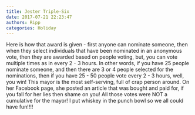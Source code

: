 ```yaml
---
title: Jester Triple-Six
date: 2017-07-21 22:23:47
authors: Ripp
categories: Holiday
---
```


 Here is how that award is given - first anyone can nominate someone, then when they select individuals that have been nominated in an anonymous vote, then they are awarded based on people voting, but, you can vote multiple times as in every 2 - 3 hours. In other words, if you have 25 people nominate someone, and then there are 3 or 4 people selected for the nominations, then if you have 25 - 50 people vote every 2 - 3 hours, well, you win! This mayor is the most self-serving, full of crap person around. On her Facebook page, she posted an article that was bought and paid for, if you fall for her lies then shame on you! All those votes were NOT a cumulative for the mayor! I put whiskey in the punch bowl so we all could have fun!!!!